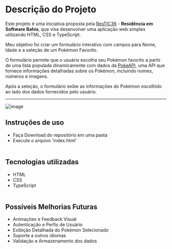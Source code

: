 # Descrição do Projeto
Este projeto é uma iniciativa proposta pela [ResTIC36](https://www.restic36.cepedi.org.br/index.html) - **Residência em Software Bahia**, que visa desenvolver uma aplicação web simples utilizando HTML, CSS e TypeScript.

Meu objetivo foi criar um formulário interativo com campos para Nome, Idade e a seleção de um Pokémon Favorito.

O formulário permite que o usuário escolha seu Pokémon favorito a partir de uma lista populada dinamicamente com dados da [PokeAPI](https://pokeapi.co), uma API que fornece informações detalhadas sobre os Pokémon, incluindo nomes, números e imagens. 

Após a seleção, o formulário exibe as informações do Pokémon escolhido ao lado dos dados fornecidos pelo usuário.

---
![image](https://github.com/user-attachments/assets/4a9691b1-b503-4a7a-a940-73c7a5fe4fd3)




## Instruções de uso

 - Faça Download do repositório em uma pasta
 - Execute o arquivo 'index.html'
 <br><br>
 

## Tecnologias utilizadas

 - HTML
 - CSS
 - TypeScript
<br><br>

## Possíveis Melhorias Futuras

- Animações e Feedback Visual
- Autenticação e Perfis de Usuário
- Exibição Detalhada do Pokémon Selecionado
- Suporte a outros idiomas
- Validação e Armazenamento dos dados
